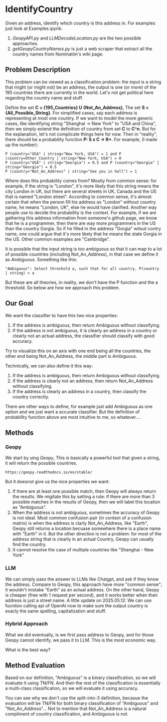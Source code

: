 # IdentifyCountry
Given an address, identify which country is this address in. For examples just look at Examples.ipynb. 

1. *GeopyAPI.py* and *LLMDecodeLocation.py* are the two possible approaches.
2. *getGeopyCountryNames.py* is just a web scraper that extract all the country names from Nominatim's wiki page. 

## Problem Description
This problem can be viewed as a classification problem: the input is a string that might (or might not) be an address, the output is one (or more) of the 195 countries there are currently in the world. Let's not get political here regarding the country name and stuff. 

Define the set **C = {195_Countries} U {Not_An_Address}**, The set **S = {All_Possible_String}**. For simplified cases, say each address is representing at most one country. If we want to model the more generic cases, like identifying string "Shanghai -> New York" to "USA and China", then we simply extend the definition of country from set **C** to **C^n**. But for the explanation, let's not complicate things here for now. Then in "reality", there should be a probability function **P: S x C -> R+**. For example, (I made up the number): 

    P (country="USA" | string="New York, USA") = 1 and P (country=Other_Country | string="New York, USA") = 0
    P (country="USA" | string="Georgia") = 0.5 and P (country="Georgia" | string="Georgia") = 0.5
    P (country="Not_An_Address" | string="See you in hell") = 1

Where does this probability comes from? Mostly from common sense: for example, if the string is "London", it's more likely that this string means the city London in UK, but there are several streets in UK, Canada and the US that is named "London street". According to common sense, it's almost certain that when the person fill his address as "London" without country name, he means "London, UK", else he would have clarified. Another way people use to decide the probability is the context. For example, if we are gathering this address information from someone's github page, we know that he is a programmer, then there are way more programmers in the US than the country Gorgia. So if he filled in the address "Gorgia" witout contry name, one could argue that it's more likely that he means the state Gorgia in the US. Other common examples are "Cambridge". 

It is possible that the input string is too ambiguous so that it can map to a lot of possible countries (including Not_An_Address), in that case we define it as *Ambiguous*. Something like this:

    "Ambiguous": Select threshold a, such that for all country, P(country | string) < a
But these are all theories, in reality, we don't have the P function and the a threshold. So below are how we approach this problem. 

## Our Goal
We want the classifier to have this two nice properties:
1. If the address is ambiguous, then return Ambiguous without classifying.
2. If the address is not ambiguous, it is clearly an address in a country or clearly not an actual address, the classifier should classify with good accuracy.

Try to visualize this on an axis with one end being all the countries, the other end being Not_An_Address, the middle part is Ambiguous. 

Technically, we can also define it this way:
1. If the address is ambiguous, then return Ambiguous without classifying.
2. If the address is clearly not an address, then return Not_An_Address without classifying.
3. If the address is clearly an address in a country, then classify the country correctly.

There are other ways to define, for example just add Ambiguous as one option and we just want a accurate classifier. But the definition of probability function above are most intuitive to me, so whatever....


## Methods
### Geopy
We start by uing *Geopy*, This is basically a powerful tool that given a string, it will return the possible countries. 

    https://geopy.readthedocs.io/en/stable/
But it doesnot give us the nice properties we want:
1. If there are at least one possible match, then Geopy will always return the results. We migitate this by setting a rule: if there are more than 3 possible matches in the results of Geopy, then we will label this location as "Ambiguous".
2. When the address is not ambiguous, sometimes the accuracy of Geopy is not ideal. Most common confusion pair (in context of a confusion matrix) is when the address is clarly Not_An_Address, like "Earth", Geopy still returns a location becuase somewhere there is a place name with "Earth" in it. But the other direction is not a problem: for most of the address string that is clearly in an actual Country, Geopy can usually find the country.
3. It cannot resolve the case of multiple countries like "Shanghai - New York"
### LLM
We can simply pass the answer to LLMs like Chatgpt, and ask if they know the address. Compare to Geopy, this approach have more "common sense"; it wouldn't mistake "Earth" as an actual address. On the other hand, Geopy is cheaper (free with 1 request per second), and it works better when then address is just a street name. 
A little update on 2025.05.12: We can use fucntion calling api of OpenAI now to make sure the output country is exacly the same spelling, capitalization and stuff. 

### Hybrid Approach
What we did eventually, is we first pass address to Geopy, and for those Geopy cannot identify, we pass it to LLM. This is the most economic way. 

What is the best way? 

## Method Evaluation
Based on our definition, "Ambiguous" is a binary classification, so we will evaluate it using TN/FN. And then the rest of the classification is essentially a multi-class classification, so we will evaluate it using accuracy. 

You can see why we don't use the split-into-3 definition, becasue the evaluation will be TN/FN for both binary classification of "Ambiguous" and "Not_An_Address"... Not to mention that Not_An_Address is a natural compliment of country classification, and Ambiguous is not. 
